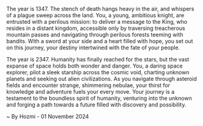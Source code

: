 
The year is 1347. The stench of death hangs heavy in the air, and whispers of a plague sweep across the land. You, a young, ambitious knight, are entrusted with a perilous mission: to deliver a message to the King, who resides in a distant kingdom, accessible only by traversing treacherous mountain passes and navigating through perilous forests teeming with bandits. With a sword at your side and a heart filled with hope, you set out on this journey, your destiny intertwined with the fate of your people.

The year is 2347. Humanity has finally reached for the stars, but the vast expanse of space holds both wonder and danger. You, a daring space explorer, pilot a sleek starship across the cosmic void, charting unknown planets and seeking out alien civilizations. As you navigate through asteroid fields and encounter strange, shimmering nebulae, your thirst for knowledge and adventure fuels your every move. Your journey is a testament to the boundless spirit of humanity, venturing into the unknown and forging a path towards a future filled with discovery and possibility. 

~ By Hozmi - 01 November 2024
